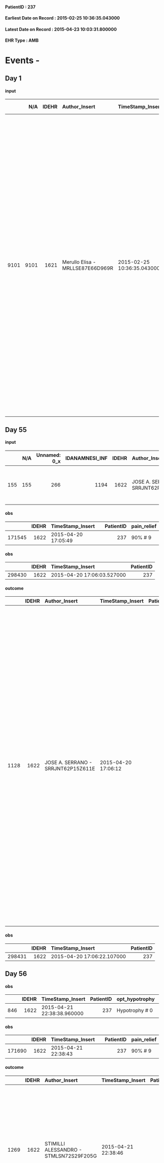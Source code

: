 
#### PatientID : 237
#### Earliest Date on Record : 2015-02-25 10:36:35.043000
#### Latest Date on Record : 2015-04-23 10:03:31.800000
#### EHR Type : AMB

# Events - 

## Day 1

#### input
|      |    N/A |   IDEHR | Author_Insert                    | TimeStamp_Insert           | EHRType   |   PatientID |   IDDigitalSignDocument | persone_vicine   |   Unnamed: 0_x.1 |   IDANAMNESI_SOCIALE | Patient   | FamigliaAltro   | Paziente_T   | FamigliaAltro_T   |   Non_Rilevabile_x.1 | Note_Non_Rilevabile_x.1   | opt_Problemi   | Note_I                                                                                                                                                                                                       | opt_paziente_a   | opt_famiglia_a   | opt_adeguatezza   | opt_paziente_solo   | ds_note_con                                                                                                                                                                                                                                                                                                                                                                                                                                                                                                                                                                                                             | opt_presente_assente                                                                                                                                                                                      | Presenza_minori   | Caregiver_principale   | opt_capacita   | opt_necessario   | opt_presente   | opt_risorse_ec                                             | opt_Ins_vol                                                 | opt_paziente_ad                                                                                               | invalidita_perc   |   ds_codice_es | Domestic partnership   | Fragility   | opt_disponibilit_paz   |
|-----:|-------:|--------:|:---------------------------------|:---------------------------|:----------|------------:|------------------------:|:-----------------|-----------------:|---------------------:|:----------|:----------------|:-------------|:------------------|---------------------:|:--------------------------|:---------------|:-------------------------------------------------------------------------------------------------------------------------------------------------------------------------------------------------------------|:-----------------|:-----------------|:------------------|:--------------------|:------------------------------------------------------------------------------------------------------------------------------------------------------------------------------------------------------------------------------------------------------------------------------------------------------------------------------------------------------------------------------------------------------------------------------------------------------------------------------------------------------------------------------------------------------------------------------------------------------------------------|:----------------------------------------------------------------------------------------------------------------------------------------------------------------------------------------------------------|:------------------|:-----------------------|:---------------|:-----------------|:---------------|:-----------------------------------------------------------|:------------------------------------------------------------|:--------------------------------------------------------------------------------------------------------------|:------------------|---------------:|:-----------------------|:------------|:-----------------------|
| 9101 |   9101 |    1621 | Merullo Elisa - MRLLSE87E66D969R | 2015-02-25 10:36:35.043000 | AMB       |         237 |                   23807 | N/A              |              443 |                  280 | No#0      | Si#1            | No#0         | Si#1              |                    0 | NR                        | No#0           | La pz non sa nulla della sua diagnosi; si precisa comunque che la pz √® affetta da Parkinson. Figlia informata della diagnosi; sulla prognosi √® sicuramente presente tra i familiari una grande confusione. | Indefinite#2     | Congruenti#1     | Si#1              | No#0                | "La pz vive con la badante (24 ore). La figlia con il marito vivono al piano di sotto. La figlia si √® presentata agitata e molto confusa; inoltre ha presentato una serie di polemica all'ospedale Niguarda e all'ospedale Pio X. Vista la confusione sia dal punto di vista clinica (sembrerebbe che alla Pio X √® stata fatta una diagnosi sbagliata) e considerate le condizioni della pz, si chiede in maniera chiara alla figlia ""chi l'ha mandata da noi ma soprattutto che cosa si aspetta da noi?!"". La figlia riferisce che il medico di base era uscito il giorno prima e aveva suggerito di venire da noi | inoltre ha chiarimento affermato ""vorrei che la mia mamma non soffrisse e riuscisse a finire i suoi giorni in pace a casa"". Nonostante la chiarezza del colloquio, ho comunque dei dubbi sulla figlia." | Presente#1        | No#0                   | Caregiver      | Figlia e genero  | Si#1           | La badante √® necessaria ma √® gi√† presente sulle 24 ore. | Non √® necessario un aiuto da un punto di vista psicologico | Il bisogno espresso √® a livello clinico/assistenziale. Spiegato pi√π volte il senso della nostra assistenza. | Si#1              |            100 | Clinici#0              | Badante#1   | No#0                   |


## Day 55

#### input
|     |    N/A |   Unnamed: 0_x |   IDANAMNESI_INF |   IDEHR | Author_Insert                      | TimeStamp_Insert           |   IDAccess | EHRType   |   PatientID |   IDDigitalSignDocument |   Non_Rilevabile_x | Note_Non_Rilevabile_x   | sonno_riposo           | perc_salute                                       | elimination           | Perception                                             | rapporti_fam   | persone_vicine   | Caregiver   | Religion     |
|----:|-------:|---------------:|-----------------:|--------:|:-----------------------------------|:---------------------------|-----------:|:----------|------------:|------------------------:|-------------------:|:------------------------|:-----------------------|:--------------------------------------------------|:----------------------|:-------------------------------------------------------|:---------------|:-----------------|:------------|:-------------|
| 155 |    155 |            266 |             1194 |    1622 | JOSE A. SERRANO - SRRJNT62P15Z611E | 2015-04-20 17:05:26.937000 |       6607 | AMB       |         237 |                   55838 |                  0 | NR                      | daytime sleepiness # 1 | perdit√ † Performance # 0; increased asthenia # 3 | constipated bowel # 1 | concern for health # 0, # 1 apathy; irritabilit√ † # 7 | na # 2         | N/A              | daughter    | Catholic # 0 |

#### obs
|        |   IDEHR | TimeStamp_Insert    |   PatientID | pain_relief   |
|-------:|--------:|:--------------------|------------:|:--------------|
| 171545 |    1622 | 2015-04-20 17:05:49 |         237 | 90% # 9       |

#### obs
|        |   IDEHR | TimeStamp_Insert           |   PatientID |
|-------:|--------:|:---------------------------|------------:|
| 298430 |    1622 | 2015-04-20 17:06:03.527000 |         237 |

#### outcome
|      |   IDEHR | Author_Insert                      | TimeStamp_Insert    |   PatientID |   IDDigitalSignDocument |   IDPAI_VIDAS | opt_problem                                                |   opt_problem_num | opt_obiettivo                                                       |   opt_obiettivo_num |   opt_stato_problema_num | opt_interventi                                                                                                                                                                                                                                                                                                                                                                                                                                                                                                                                                                                                                                                              |   opt_interventi_num |
|-----:|--------:|:-----------------------------------|:--------------------|------------:|------------------------:|--------------:|:-----------------------------------------------------------|------------------:|:--------------------------------------------------------------------|--------------------:|-------------------------:|:----------------------------------------------------------------------------------------------------------------------------------------------------------------------------------------------------------------------------------------------------------------------------------------------------------------------------------------------------------------------------------------------------------------------------------------------------------------------------------------------------------------------------------------------------------------------------------------------------------------------------------------------------------------------------|---------------------:|
| 1128 |    1622 | JOSE A. SERRANO - SRRJNT62P15Z611E | 2015-04-20 17:06:12 |         237 |                   55843 |          2132 | Impaired mobility † / limitation of physical movement # 27 |                 4 | Minimize the possibility of injuries. If present, maintain QoL # 47 |                   4 |                        3 | Implementation PAI - Program the change of position that reduces the pressure in vulnerable areas # 292; Implementation PAI - Maintain a correct position in the bed # 293; Implementation PAI - Avoid flawed positions # 294; Implementation PAI - Keep the skin well hydrated and elastic # 295; Implementation of the IAP - At each change of position assess the state of the skin # 297; Counseling - Help the patient to set achievable goals # 302; Informative - Inform the caregiver on how to mobilize the patient to reduce the risk of injury # 304; - Inform the caregiver about the recognition of the prodromal signs of a lesion (erythema, flittene) # 305 |                    4 |

#### obs
|        |   IDEHR | TimeStamp_Insert           |   PatientID |
|-------:|--------:|:---------------------------|------------:|
| 298431 |    1622 | 2015-04-20 17:06:22.107000 |         237 |


## Day 56

#### obs
|     |   IDEHR | TimeStamp_Insert           |   PatientID | opt_hypotrophy   | chk_eloquence     | asthenia     | dyspnoea   | agitation_behavior_freq   | mood                | cognitive_state   |
|----:|--------:|:---------------------------|------------:|:-----------------|:------------------|:-------------|:-----------|:--------------------------|:--------------------|:------------------|
| 846 |    1622 | 2015-04-21 22:38:38.960000 |         237 | Hypotrophy # 0   | fluent speech # 0 | Moderate # 2 | No # 0     | quiet # 0                 | demoralization # 03 | Polished # 2      |

#### obs
|        |   IDEHR | TimeStamp_Insert    |   PatientID | pain_relief   |
|-------:|--------:|:--------------------|------------:|:--------------|
| 171690 |    1622 | 2015-04-21 22:38:43 |         237 | 90% # 9       |

#### outcome
|      |   IDEHR | Author_Insert                          | TimeStamp_Insert    |   PatientID |   IDDigitalSignDocument |   IDPAI_VIDAS | opt_problem               |   opt_problem_num | opt_obiettivo                                                                                         |   opt_obiettivo_num | opt_stato_problema   |   opt_stato_problema_num | opt_interventi                                                                                                                                                                                                                      |   opt_interventi_num |
|-----:|--------:|:---------------------------------------|:--------------------|------------:|------------------------:|--------------:|:--------------------------|------------------:|:------------------------------------------------------------------------------------------------------|--------------------:|:---------------------|-------------------------:|:------------------------------------------------------------------------------------------------------------------------------------------------------------------------------------------------------------------------------------|---------------------:|
| 1269 |    1622 | STIMILLI ALESSANDRO - STMLSN72S29F205G | 2015-04-21 22:38:46 |         237 |                   58507 |          2275 | Altered sleep / wake # 31 |                 4 | The patient report † † he slept satisfactorily in terms of quality ¬ † both in terms of quantity # 62 |                   4 | Open Problem # 1     |                        1 | PAI Implementation - properly administer the drugs as prescription # 520; Implementation PAI - Evaluate the effectiveness of drug delivery # 521; Education - Educate the patient / caregiver recognition / symptom treatment # 524 |                    4 |

#### care
|       |   IDEHR | Author_Insert                          | TimeStamp_Insert    |   IDAccess | EHRType   |   PatientID |   IDTERAPIE_OUTPAT_VIDAS | ds_dose   | opt_via_di_somm   | ds_ora                        | dt_data_inizio      |   opt_pregressa |   opt_somm_terapia |   opt_estemporanea |   opt_termina |   opt_somm_in_pompa | opt_farmaco                                    |
|------:|--------:|:---------------------------------------|:--------------------|-----------:|:----------|------------:|-------------------------:|:----------|:------------------|:------------------------------|:--------------------|----------------:|-------------------:|-------------------:|--------------:|--------------------:|:-----------------------------------------------|
| 25485 |    1622 | stimilli alessandro - stmlsn72s29f205g | 2015-04-21 22:38:49 |       7883 | amb       |         237 |                     1950 | 1 bs      | oral # 0 = 0      | 08 # 8; 20 # 20; # 24 in need | 2015-04-21 00:00:00 |               0 |                  0 |                  0 |             0 |                   0 | acetaminophen (paracetamol 500 mg bust) # 1722 |

#### care
|       |   IDEHR | Author_Insert                          | TimeStamp_Insert    |   IDAccess | EHRType   |   PatientID |   IDTERAPIE_OUTPAT_VIDAS | ds_dose   | opt_via_di_somm   | ds_ora          | dt_data_inizio      |   opt_pregressa |   opt_somm_terapia |   opt_estemporanea |   opt_termina |   opt_somm_in_pompa | opt_farmaco                                               |
|------:|--------:|:---------------------------------------|:--------------------|-----------:|:----------|------------:|-------------------------:|:----------|:------------------|:----------------|:--------------------|----------------:|-------------------:|-------------------:|--------------:|--------------------:|:----------------------------------------------------------|
| 25486 |    1622 | stimilli alessandro - stmlsn72s29f205g | 2015-04-21 22:38:54 |       7883 | amb       |         237 |                     1951 | 1 + 1/2   | oral # 0 = 0      | 08 # 8; 20 # 20 | 2015-04-21 00:00:00 |               0 |                  0 |                  0 |             0 |                   0 | levodopa + benserazide (madopar 200/50 mg tablets) # 1775 |

#### care
|       |   IDEHR | Author_Insert                          | TimeStamp_Insert    |   IDAccess | EHRType   |   PatientID |   IDTERAPIE_OUTPAT_VIDAS | ds_dose   | opt_via_di_somm   | ds_ora   | dt_data_inizio      |   opt_pregressa |   opt_somm_terapia |   opt_estemporanea |   opt_termina |   opt_somm_in_pompa | opt_farmaco                                 |
|------:|--------:|:---------------------------------------|:--------------------|-----------:|:----------|------------:|-------------------------:|:----------|:------------------|:---------|:--------------------|----------------:|-------------------:|-------------------:|--------------:|--------------------:|:--------------------------------------------|
| 25487 |    1622 | stimilli alessandro - stmlsn72s29f205g | 2015-04-21 22:38:57 |       7883 | amb       |         237 |                     1952 | 2 tbsp    | oral # 0 = 0      | 22 # 22  | 2015-04-21 00:00:00 |               0 |                  0 |                  0 |             0 |                   0 | lactulose (eps laevolac scir 180 ml) # 1033 |

#### care
|       |   IDEHR | Author_Insert                          | TimeStamp_Insert    |   IDAccess | EHRType   |   PatientID |   IDTERAPIE_OUTPAT_VIDAS | ds_dose   | opt_via_di_somm   | ds_ora   | dt_data_inizio      |   opt_pregressa |   opt_somm_terapia |   opt_estemporanea |   opt_termina |   opt_somm_in_pompa | opt_farmaco                                |
|------:|--------:|:---------------------------------------|:--------------------|-----------:|:----------|------------:|-------------------------:|:----------|:------------------|:---------|:--------------------|----------------:|-------------------:|-------------------:|--------------:|--------------------:|:-------------------------------------------|
| 25488 |    1622 | stimilli alessandro - stmlsn72s29f205g | 2015-04-21 22:39:01 |       7883 | amb       |         237 |                     1953 | 30 gtt    | oral # 0 = 0      | 22 # 22  | 2015-04-21 00:00:00 |               0 |                  0 |                  0 |             0 |                   0 | promazine (talofen os gtt 30 ml 4%) # 1795 |

#### care
|       |   IDEHR | Author_Insert                          | TimeStamp_Insert    |   IDAccess | EHRType   |   PatientID |   IDTERAPIE_OUTPAT_VIDAS | ds_dose   | opt_via_di_somm   | ds_ora       | dt_data_inizio      |   opt_pregressa |   opt_somm_terapia |   opt_estemporanea |   opt_termina |   opt_somm_in_pompa | opt_farmaco                                    |
|------:|--------:|:---------------------------------------|:--------------------|-----------:|:----------|------------:|-------------------------:|:----------|:------------------|:-------------|:--------------------|----------------:|-------------------:|-------------------:|--------------:|--------------------:|:-----------------------------------------------|
| 25489 |    1622 | stimilli alessandro - stmlsn72s29f205g | 2015-04-21 22:39:04 |       7883 | amb       |         237 |                     1954 | 15 gtt    | oral # 0 = 0      | at need # 24 | 2015-04-21 00:00:00 |               0 |                  0 |                  0 |             0 |                   0 | tramadol (contramal os gtt 100 mg / ml) # 1691 |

#### care
|       |   IDEHR | Author_Insert                          | TimeStamp_Insert    |   IDAccess | EHRType   |   PatientID |   IDTERAPIE_OUTPAT_VIDAS | ds_dose   | opt_via_di_somm   | ds_ora          | dt_data_inizio      |   opt_pregressa |   opt_somm_terapia |   opt_estemporanea |   opt_termina |   opt_somm_in_pompa | opt_farmaco                                |
|------:|--------:|:---------------------------------------|:--------------------|-----------:|:----------|------------:|-------------------------:|:----------|:------------------|:----------------|:--------------------|----------------:|-------------------:|-------------------:|--------------:|--------------------:|:-------------------------------------------|
| 25490 |    1622 | stimilli alessandro - stmlsn72s29f205g | 2015-04-21 22:39:07 |       7883 | amb       |         237 |                     1955 | 15 gtt    | oral # 0 = 0      | 08 # 8; 15 # 15 | 2015-04-21 00:00:00 |               0 |                  0 |                  0 |             0 |                   0 | promazine (talofen os gtt 30 ml 4%) # 1795 |

#### care
|       |   IDEHR | Author_Insert                          | TimeStamp_Insert    |   IDAccess | EHRType   |   PatientID |   IDTERAPIE_OUTPAT_VIDAS | ds_dose   | opt_via_di_somm   | ds_ora   | dt_data_inizio      |   opt_pregressa |   opt_somm_terapia |   opt_estemporanea |   opt_termina |   opt_somm_in_pompa | opt_farmaco                             |
|------:|--------:|:---------------------------------------|:--------------------|-----------:|:----------|------------:|-------------------------:|:----------|:------------------|:---------|:--------------------|----------------:|-------------------:|-------------------:|--------------:|--------------------:|:----------------------------------------|
| 25491 |    1622 | stimilli alessandro - stmlsn72s29f205g | 2015-04-21 22:39:11 |       7883 | amb       |         237 |                     1956 | 1 cp      | oral # 0 = 0      | 08 # 8   | 2015-04-21 00:00:00 |               0 |                  0 |                  0 |             0 |                   0 | furosemide (25 mg lasix tablets) # 1223 |

#### care
|       |   IDEHR | Author_Insert                          | TimeStamp_Insert    |   IDAccess | EHRType   |   PatientID |   IDTERAPIE_OUTPAT_VIDAS | ds_dose   | opt_via_di_somm   | ds_ora   | dt_data_inizio      |   opt_pregressa |   opt_somm_terapia |   opt_estemporanea |   opt_termina |   opt_somm_in_pompa | opt_farmaco                                                |
|------:|--------:|:---------------------------------------|:--------------------|-----------:|:----------|------------:|-------------------------:|:----------|:------------------|:---------|:--------------------|----------------:|-------------------:|-------------------:|--------------:|--------------------:|:-----------------------------------------------------------|
| 25492 |    1622 | stimilli alessandro - stmlsn72s29f205g | 2015-04-21 22:39:13 |       7883 | amb       |         237 |                     1957 | 1 cp      | oral # 0 = 0      | 12 # 12  | 2015-04-21 00:00:00 |               0 |                  0 |                  0 |             0 |                   0 | acetylsalicylic acid (cardioaspirin 100 mg tablets) # 1150 |

#### obs
|        |   IDEHR | TimeStamp_Insert           |   PatientID |
|-------:|--------:|:---------------------------|------------:|
| 285570 |    1622 | 2015-04-21 22:39:16.873000 |         237 |

#### obs
|     |   IDEHR | TimeStamp_Insert           |   PatientID | asthenia     | dyspnoea   | agitation_behavior_freq   | cognitive_state   |
|----:|--------:|:---------------------------|------------:|:-------------|:-----------|:--------------------------|:------------------|
| 849 |    1622 | 2015-04-22 08:46:45.250000 |         237 | Moderate # 2 | No # 0     | quiet # 0                 | Polished # 2      |


## Day 57

#### obs
|        |   IDEHR | TimeStamp_Insert    |   PatientID | pain_relief   |
|-------:|--------:|:--------------------|------------:|:--------------|
| 171828 |    1622 | 2015-04-23 10:03:23 |         237 | 90% # 9       |

#### obs
|        |   IDEHR | TimeStamp_Insert           |   PatientID |
|-------:|--------:|:---------------------------|------------:|
| 298474 |    1622 | 2015-04-23 10:03:26.753000 |         237 |

#### obs
|        |   IDEHR | TimeStamp_Insert           |   PatientID |
|-------:|--------:|:---------------------------|------------:|
| 285596 |    1622 | 2015-04-23 10:03:31.800000 |         237 |


